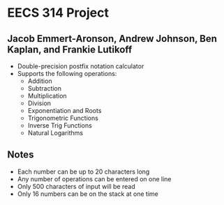 # EECS 314 Project
## Jacob Emmert-Aronson, Andrew Johnson, Ben Kaplan, and Frankie Lutikoff

* Double-precision postfix notation calculator
* Supports the following operations:
    * Addition
    * Subtraction
    * Multiplication
    * Division
    * Exponentiation and Roots
    * Trigonometric Functions
    * Inverse Trig Functions
    * Natural Logarithms


## Notes
* Each number can be up to 20 characters long
* Any number of operations can be entered on one line
* Only 500 characters of input will be read
* Only 16 numbers can be on the stack at one time

